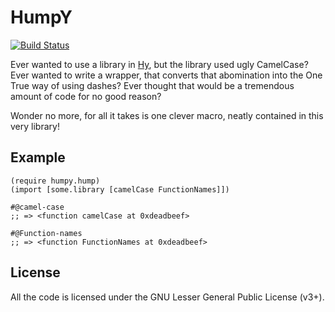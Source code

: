 HumpY
=====

[![Build Status](https://travis-ci.org/algernon/HumpY.png?branch=master)](https://travis-ci.org/algernon/HumpY)

Ever wanted to use a library in [Hy][hylang], but the library used
ugly CamelCase? Ever wanted to write a wrapper, that converts that
abomination into the One True way of using dashes? Ever thought that
would be a tremendous amount of code for no good reason?

Wonder no more, for all it takes is one clever macro, neatly contained
in this very library!

 [hylang]: http://hylang.org/

Example
-------

```hy
(require humpy.hump)
(import [some.library [camelCase FunctionNames]])

#@camel-case
;; => <function camelCase at 0xdeadbeef>

#@Function-names
;; => <function FunctionNames at 0xdeadbeef>
```

License
-------

All the code is licensed under the GNU Lesser General Public License
(v3+).
